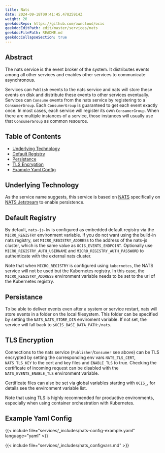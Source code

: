 ```yaml
---
title: Nats
date: 2024-09-18T09:41:45.47825914Z
weight: 20
geekdocRepo: https://github.com/owncloud/ocis
geekdocEditPath: edit/master/services/nats
geekdocFilePath: README.md
geekdocCollapseSection: true
---
```


<!-- Do not edit this file, it is autogenerated. Edit the service README.md instead -->

## Abstract


The nats service is the event broker of the system. It distributes events among all other services and enables other services to communicate asynchronous.

Services can `Publish` events to the nats service and nats will store these events on disk and distribute these events to other services eventually. Services can `Consume` events from the nats service by registering to a `ConsumerGroup`. Each `ConsumerGroup` is guaranteed to get each event exactly once. In most cases, each service will register its own `ConsumerGroup`. When there are multiple instances of a service, those instances will usually use that `ConsumerGroup` as common resource.


## Table of Contents

* [Underlying Technology](#underlying-technology)
* [Default Registry](#default-registry)
* [Persistance](#persistance)
* [TLS Encryption](#tls-encryption)
* [Example Yaml Config](#example-yaml-config)

## Underlying Technology

As the service name suggests, this service is based on [NATS](https://nats.io/) specifically on [NATS Jetstream](https://docs.nats.io/nats-concepts/jetstream) to enable persistence.

## Default Registry

By default, `nats-js-kv` is configured as embedded default registry via the `MICRO_REGISTRY` environment variable. If you do not want using the build-in nats registry, set `MICRO_REGISTRY_ADDRESS` to the address of the nats-js cluster, which is the same value as `OCIS_EVENTS_ENDPOINT`. Optionally use `MICRO_REGISTRY_AUTH_USERNAME` and `MICRO_REGISTRY_AUTH_PASSWORD` to authenticate with the external nats cluster.

Note that when `MICRO_REGISTRY` is configured using `kubernetes`, the NATS service will not be used but the Kubernetes registry. In this case, the `MICRO_REGISTRY_ADDRESS` environment variable needs to be set to the url of the Kubernetes registry.

## Persistance

To be able to deliver events even after a system or service restart, nats will store events in a folder on the local filesystem. This folder can be specified by setting the `NATS_NATS_STORE_DIR` enviroment variable. If not set, the service will fall back to `$OCIS_BASE_DATA_PATH:/nats`.

## TLS Encryption

Connections to the nats service (`Publisher`/`Consumer` see above) can be TLS encrypted by setting the corresponding env vars `NATS_TLS_CERT`, `NATS_TLS_KEY` to the cert and key files and `ENABLE_TLS` to true. Checking the certificate of incoming request can be disabled with the `NATS_EVENTS_ENABLE_TLS` environment variable.

Certificate files can also be set via global variables starting with `OCIS_`, for details see the environment variable list.

Note that using TLS is highly recommended for productive environments, especially when using container orchestration with Kubernetes.
## Example Yaml Config
{{< include file="services/_includes/nats-config-example.yaml"  language="yaml" >}}

{{< include file="services/_includes/nats_configvars.md" >}}

